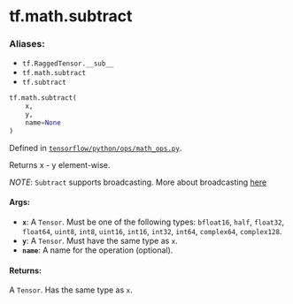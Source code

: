 <div itemscope itemtype="http://developers.google.com/ReferenceObject">
<meta itemprop="name" content="tf.math.subtract" />
<meta itemprop="path" content="Stable" />
</div>

# tf.math.subtract

### Aliases:

* `tf.RaggedTensor.__sub__`
* `tf.math.subtract`
* `tf.subtract`

``` python
tf.math.subtract(
    x,
    y,
    name=None
)
```



Defined in [`tensorflow/python/ops/math_ops.py`](/code/stable/tensorflow/python/ops/math_ops.py).

Returns x - y element-wise.

*NOTE*: `Subtract` supports broadcasting. More about broadcasting
[here](http://docs.scipy.org/doc/numpy/user/basics.broadcasting.html)

#### Args:

* <b>`x`</b>: A `Tensor`. Must be one of the following types: `bfloat16`, `half`, `float32`, `float64`, `uint8`, `int8`, `uint16`, `int16`, `int32`, `int64`, `complex64`, `complex128`.
* <b>`y`</b>: A `Tensor`. Must have the same type as `x`.
* <b>`name`</b>: A name for the operation (optional).


#### Returns:

A `Tensor`. Has the same type as `x`.